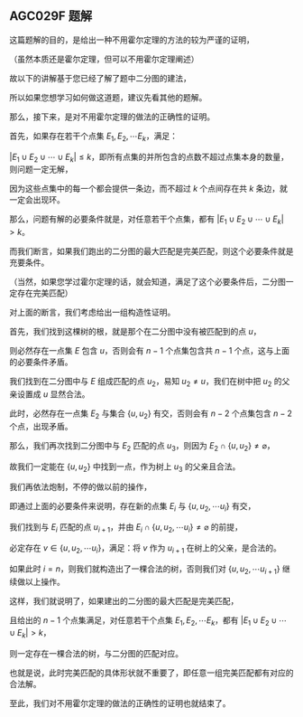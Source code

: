## AGC029F 题解

这篇题解的目的，是给出一种不用霍尔定理的方法的较为严谨的证明，

（虽然本质还是霍尔定理，但可以不用霍尔定理阐述）

故以下的讲解基于您已经了解了题中二分图的建法，

所以如果您想学习如何做这道题，建议先看其他的题解。

那么，接下来，是对不用霍尔定理的做法的正确性的证明。

首先，如果存在若干个点集 $E_{1},E_2,\cdots E_k$，满足：

$|E_1\cup E_2\cup\cdots\cup E_k|\le k$，即所有点集的并所包含的点数不超过点集本身的数量，则问题一定无解，

因为这些点集中的每一个都会提供一条边，而不超过 $k$ 个点间存在共 $k$ 条边，就一定会出现环。

那么，问题有解的必要条件就是，对任意若干个点集，都有 $|E_1\cup E_2\cup\cdots\cup E_k|>k$。

而我们断言，如果我们跑出的二分图的最大匹配是完美匹配，则这个必要条件就是充要条件。

（当然，如果您学过霍尔定理的话，就会知道，满足了这个必要条件后，二分图一定存在完美匹配）

对上面的断言，我们考虑给出一组构造性证明。

首先，我们找到这棵树的根，就是那个在二分图中没有被匹配到的点 $u$，

则必然存在一点集 $E$ 包含 $u$，否则会有 $n-1$ 个点集包含共 $n-1$ 个点，这与上面的必要条件矛盾。

我们找到在二分图中与 $E$ 组成匹配的点 $u_2$，易知 $u_2\ne u$，我们在树中把 $u_2$ 的父亲设置成 $u$ 显然合法。

此时，必然存在一点集 $E_2$ 与集合 $\left\{u,u_2\right\}$ 有交，否则会有 $n-2$ 个点集包含 $n-2$ 个点，出现矛盾。

那么，我们再次找到二分图中与 $E_2$ 匹配的点 $u_3$，则因为 $E_2\cap\left\{u,u_2\right\}\ne\varnothing$，

故我们一定能在 $\left\{u,u_2\right\}$ 中找到一点，作为树上 $u_3$ 的父亲且合法。 

我们再依法炮制，不停的做以前的操作，

即通过上面的必要条件来说明，存在新的点集 $E_i$ 与 $\left\{u,u_2,\cdots u_{i}\right\}$ 有交，

我们找到与 $E_i$ 匹配的点 $u_{i+1}$，并由 $E_i\cap\left\{u,u_2,\cdots u_{i}\right\}\ne\varnothing$ 的前提，

必定存在 $v\in\left\{u,u_2,\cdots u_{i}\right\}$，满足：将 $v$ 作为 $u_{i+1}$ 在树上的父亲，是合法的。

如果此时 $i=n$，则我们就构造出了一棵合法的树，否则我们对 $\left\{u,u_2,\cdots u_{i+1}\right\}$ 继续做以上操作。

这样，我们就说明了，如果建出的二分图的最大匹配是完美匹配，

且给出的 $n-1$ 个点集满足，对任意若干个点集 $E_1,E_2,\cdots E_k$，都有 $|E_1\cup E_2\cup\cdots\cup E_k|>k$，

则一定存在一棵合法的树，与二分图的匹配对应。

也就是说，此时完美匹配的具体形状就不重要了，即任意一组完美匹配都有对应的合法解。

至此，我们对不用霍尔定理的做法的正确性的证明也就结束了。
